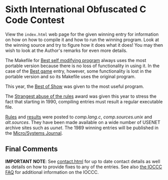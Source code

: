 # Sixth International Obfuscated C Code Contest

View the `index.html` web page for the given winning entry for information on how
on how to compile it and how to run the winning program.
Look at the winning source and try to figure how it does what it does!
You may then wish to look at the Author's remarks for even more details.

The Makefile for [Best self modifying program](fubar/index.html) always uses
the most portable version because there is no loss of functionality in
using it.  In the case of the [Best game](tromp/index.html) entry, however, some
functionality is lost in the portable version and so its Makefile uses
the original program.

This year, the [Best of Show](jar.2/index.html) was given to the most useful program.

The [Strangest abuse of the rules](jar.1/index.html) award was given this year
to stress the fact that starting in 1990, compiling entries must result a
regular executable file.

[Rules](rules.txt) and [results](../years.html#1989) were posted to
_comp.lang.c_, _comp.sources.unix_ and
_alt.sources_.  They have been made available on a wide number of USENET
archive sites such as _uunet_.  The 1989 winning entries will be published in the
[Micro/Systems
Journal](https://www.vintage-computer.com/publications.php?microsystemsjournal).


## Final Comments

**IMPORTANT NOTE**: See [contact.html](../contact.html) for up to date contact details
as well as details on how to provide fixes to any of the entries.
See also [the IOCCC FAQ](../faq.html) for additional information on the IOCCC.


<!--

    Copyright © 1984-2024 by Landon Curt Noll. All Rights Reserved.

    You are free to share and adapt this file under the terms of this license:

        Creative Commons Attribution-ShareAlike 4.0 International (CC BY-SA 4.0)

    For more information, see:

        https://creativecommons.org/licenses/by-sa/4.0/

-->
